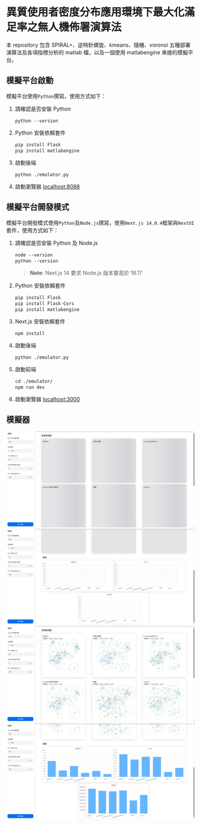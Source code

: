 # 異質使用者密度分布應用環境下最大化滿足率之無人機佈署演算法

本 repository 包含 SPIRAL+、逆時針螺旋、kmeans、隨機、voronoi 五種部署演算法及各項指標分析的 matlab 檔，以及一個使用 matlabengine 串接的模擬平台。 

## 模擬平台啟動

模擬平台使用`Python`撰寫，使用方式如下：

1. 請確認是否安裝 Python
    ```
    python --version
    ```

2. Python 安裝依賴套件
    ```
    pip install Flask
    pip install matlabengine 
    ```

3. 啟動後端
   ```
   python ./emulator.py
   ```

5. 啟動瀏覽器 [localhost:8088](localhost:8088)

## 模擬平台開發模式

模擬平台開發模式使用`Python`及`Node.js`撰寫，使用`Next.js 14.0.4`框架與`NextUI`套件，使用方式如下：

1. 請確認是否安裝 Python 及 Node.js
    ```
    node --version
    python --version
    ```
    > **Note**:
    > Next.js 14 要求 Node.js 版本要高於 18.17

2. Python 安裝依賴套件
    ```
    pip install Flask
    pip install Flask-Cors
    pip install matlabengine
    ```

3. Next.js 安裝依賴套件
    ```
    npm install
    ```

4. 啟動後端
   ```
   python ./emulator.py
   ```

5. 啟動前端
   ```
   cd ./emulator/
   npm run dev
   ```

6. 啟動瀏覽器 [localhost:3000](localhost:3000)


## 模擬器
![模擬器1](https://github.com/PMinn/Deployment-of-UAV-BSs/blob/main/images/1.jpeg?raw=true)
![模擬器2](https://github.com/PMinn/Deployment-of-UAV-BSs/blob/main/images/2.jpeg?raw=true)
![模擬器3](https://github.com/PMinn/Deployment-of-UAV-BSs/blob/main/images/3.jpeg?raw=true)
![模擬器4](https://github.com/PMinn/Deployment-of-UAV-BSs/blob/main/images/4.jpeg?raw=true)